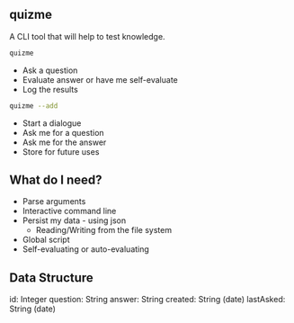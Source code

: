 ## quizme

A CLI tool that will help to test knowledge.

```sh
quizme
```

- Ask a question
- Evaluate answer or have me self-evaluate
- Log the results

```sh
quizme --add
```

- Start a dialogue
- Ask me for a question
- Ask me for the answer
- Store for future uses

## What do I need?

- Parse arguments
- Interactive command line
- Persist my data - using json
  - Reading/Writing from the file system
- Global script
- Self-evaluating or auto-evaluating


## Data Structure

id: Integer
question: String
answer: String
created: String (date)
lastAsked: String (date)
